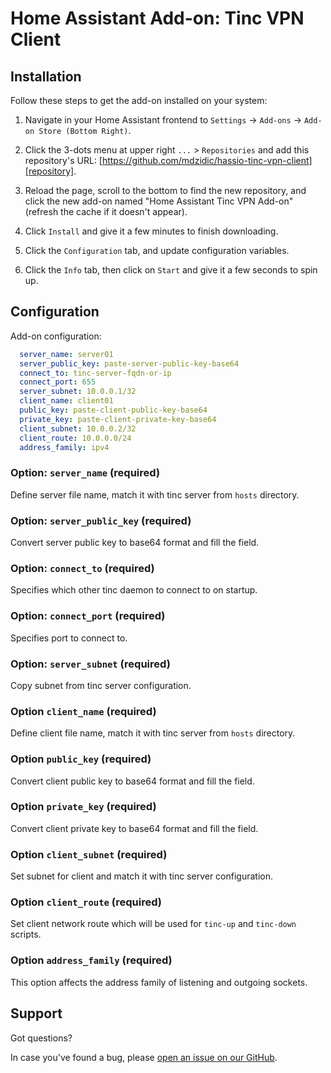 # Home Assistant Add-on: Tinc VPN Client

## Installation

Follow these steps to get the add-on installed on your system:

1. Navigate in your Home Assistant frontend to `Settings` -> `Add-ons` -> `Add-on Store (Bottom Right)`.

2. Click the 3-dots menu at upper right `...` > `Repositories` and add this repository's URL: [https://github.com/mdzidic/hassio-tinc-vpn-client][repository].

3. Reload the page, scroll to the bottom to find the new repository, and click the new add-on named "Home Assistant Tinc VPN Add-on" (refresh the cache if it doesn't appear).

4. Click `Install` and give it a few minutes to finish downloading.

5. Click the `Configuration` tab, and update configuration variables.

6. Click the `Info` tab, then click on `Start` and give it a few seconds to spin up.

## Configuration

Add-on configuration:

```yaml
  server_name: server01
  server_public_key: paste-server-public-key-base64
  connect_to: tinc-server-fqdn-or-ip
  connect_port: 655
  server_subnet: 10.0.0.1/32
  client_name: client01
  public_key: paste-client-public-key-base64
  private_key: paste-client-private-key-base64
  client_subnet: 10.0.0.2/32
  client_route: 10.0.0.0/24
  address_family: ipv4
```

### Option: `server_name` (required)

Define server file name, match it with tinc server from `hosts` directory.

### Option: `server_public_key` (required)

Convert server public key to base64 format and fill the field.

### Option: `connect_to` (required)

Specifies which other tinc daemon to connect to on startup.

### Option: `connect_port` (required)

Specifies port to connect to.

### Option: `server_subnet` (required)

Copy subnet from tinc server configuration.

### Option `client_name` (required)

Define client file name, match it with tinc server from `hosts` directory.

### Option `public_key` (required)

Convert client public key to base64 format and fill the field.

### Option `private_key` (required)

Convert client private key to base64 format and fill the field.

### Option `client_subnet` (required)

Set subnet for client and match it with tinc server configuration.

### Option `client_route` (required)

Set client network route which will be used for `tinc-up` and `tinc-down` scripts.

### Option `address_family` (required)

This option affects the address family of listening and outgoing sockets.

## Support

Got questions?

In case you've found a bug, please [open an issue on our GitHub][issue].

[issue]: https://github.com/mdzidic/hassio-tinc-vpn-client/issues
[repository]: https://github.com/mdzidic/hassio-tinc-vpn-client